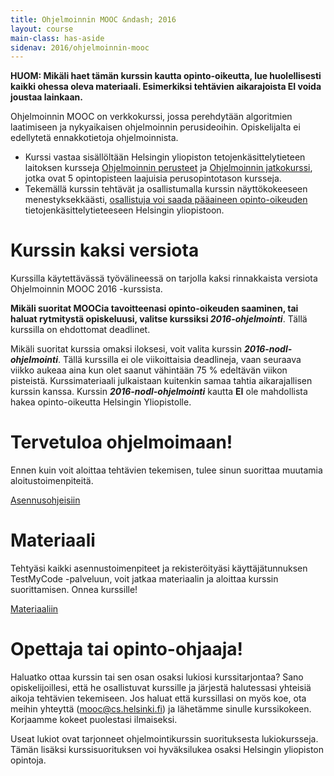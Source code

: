 ```yaml
---
title: Ohjelmoinnin MOOC &ndash; 2016
layout: course
main-class: has-aside
sidenav: 2016/ohjelmoinnin-mooc
---
```


**HUOM: Mikäli haet tämän kurssin kautta opinto-oikeutta, lue huolellisesti kaikki ohessa oleva materiaali. Esimerkiksi tehtävien aikarajoista EI voida joustaa lainkaan.**

Ohjelmoinnin MOOC on verkkokurssi, jossa perehdytään algoritmien laatimiseen ja nykyaikaisen ohjelmoinnin perusideoihin. Opiskelijalta ei edellytetä ennakkotietoja ohjelmoinnista.

- Kurssi vastaa sisällöltään Helsingin yliopiston tetojenkäsittelytieteen laitoksen kursseja <a href="http://www.cs.helsinki.fi/courses/581325/" target="_blank"  onclick="ga('send', 'event', 'link', 'click', 'outbound-ohpe')">Ohjelmoinnin perusteet</a> ja <a href="http://www.cs.helsinki.fi/courses/582103/" target="_blank" onclick="ga('send', 'event', 'link', 'click', 'outbound-ohja')">Ohjelmoinnin jatkokurssi</a>, jotka ovat 5 opintopisteen laajuisia perusopintotason kursseja.
- Tekemällä kurssin tehtävät ja osallistumalla kurssin näyttökokeeseen menestyksekkäästi, [osallistuja voi saada pääaineen opinto-oikeuden](opinto-oikeus.html) tietojenkäsittelytieteeseen Helsingin yliopistoon.

# Kurssin kaksi versiota

Kurssilla käytettävässä työvälineessä on tarjolla kaksi rinnakkaista versiota Ohjelmoinnin MOOC 2016 -kurssista.

**Mikäli suoritat MOOCia tavoitteenasi opinto-oikeuden saaminen, tai haluat rytmitystä opiskeluusi, valitse kurssiksi <em>2016-ohjelmointi</em>**. Tällä kurssilla on ehdottomat deadlinet.

Mikäli suoritat kurssia omaksi iloksesi, voit valita kurssin ***2016-nodl-ohjelmointi***. Tällä kurssilla ei ole viikoittaisia deadlineja, vaan seuraava viikko aukeaa aina kun olet saanut vähintään 75 % edeltävän viikon pisteistä. Kurssimateriaali julkaistaan kuitenkin samaa tahtia aikarajallisen kurssin kanssa. Kurssin ***2016-nodl-ohjelmointi*** kautta **EI** ole mahdollista hakea opinto-oikeutta Helsingin Yliopistolle.

# Tervetuloa ohjelmoimaan!

Ennen kuin voit aloittaa tehtävien tekemisen, tulee sinun suorittaa muutamia aloitustoimenpiteitä.

<div class="actions">
	<a class="action primary" href="/courses/general/ohjelmointi/asentaminen/" target="_blank">Asennusohjeisiin</a>
</div>

# Materiaali

Tehtyäsi kaikki asennustoimenpiteet ja rekisteröityäsi käyttäjätunnuksen TestMyCode -palveluun, voit jatkaa materiaalin ja aloittaa kurssin suorittamisen. Onnea kurssille!

<div class="actions">
	<a class="action" href="http://2016-ohjelmointi.mooc.fi/"  onclick="ga('send', 'event', 'button', 'click', 'outbound-materiaali')">Materiaaliin</a>
</div>

# Opettaja tai opinto-ohjaaja!

Haluatko ottaa kurssin tai sen osan osaksi lukiosi kurssitarjontaa? Sano opiskelijoillesi, että he osallistuvat kurssille ja järjestä halutessasi yhteisiä aikoja tehtävien tekemiseen. Jos haluat että kurssillasi on myös koe, ota meihin yhteyttä (<mooc@cs.helsinki.fi>) ja lähetämme sinulle kurssikokeen. Korjaamme kokeet puolestasi ilmaiseksi.

Useat lukiot ovat tarjonneet ohjelmointikurssin suorituksesta lukiokursseja. Tämän lisäksi kurssisuorituksen voi hyväksilukea osaksi Helsingin yliopiston opintoja. 

